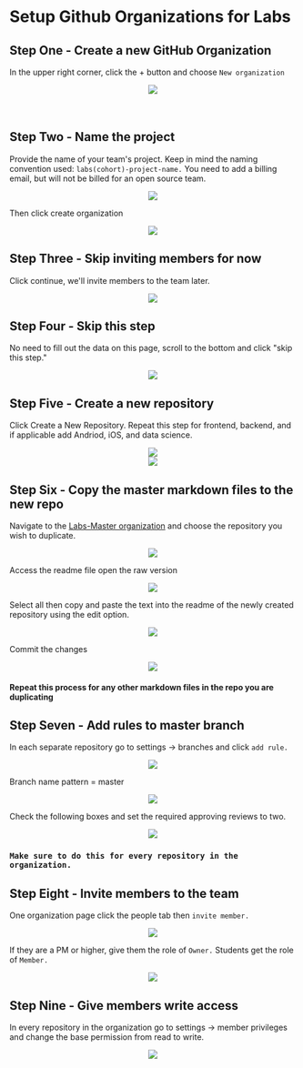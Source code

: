 # Setup Github Organizations for Labs

## Step One - Create a new GitHub Organization

In the upper right corner, click the + button and choose `New organization`

<div align="center"><img src="./images/step1.png" ></div>
<br>
<br>

## Step Two - Name the project

Provide the name of your team's project. Keep in mind the naming convention used: `labs(cohort)-project-name.` You need to add a billing email, but will not be billed for an open source team.

<div align="center"><img src="./images/step2.png" ></div>

Then click create organization

<div align="center"><img src="./images/step2_1.png" ></div>

</center>

## Step Three - Skip inviting members for now

Click continue, we'll invite members to the team later.

<div align="center"><img src="./images/step3.png"></div>

## Step Four - Skip this step

No need to fill out the data on this page, scroll to the bottom and click "skip this step."

<div align="center"><img src="./images/step4.png"></div>

## Step Five - Create a new repository

Click Create a New Repository. Repeat this step for frontend, backend, and if applicable add Andriod, iOS, and data science.

<div align="center"><img src="./images/step5.png"></div>

<div align="center"><img src="./images/step5-1.png"></div>

## Step Six - Copy the master markdown files to the new repo

Navigate to the [Labs-Master organization](https://github.com/labs-master) and choose the repository you wish to duplicate.

<div align="center"><img src="./images/step6.png"></div>

Access the readme file open the raw version

<div align="center"><img src="./images/step6-1.png"></div>

Select all then copy and paste the text into the readme of the newly created repository using the edit option.

<div align="center"><img src="./images/step6-2.png"></div>

Commit the changes

<div align="center"><img src="./images/step6-3.png"></div>

#### Repeat this process for any other markdown files in the repo you are duplicating

## Step Seven - Add rules to master branch

In each separate repository go to settings -> branches and click `add rule.`

<div align="center"><img src="./images/step7.png"></div>

Branch name pattern = master

<div align="center"><img src="./images/step7-1.png"></div>

Check the following boxes and set the required approving reviews to two.

<div align="center"><img src="./images/step7-2.png"></div>

### `Make sure to do this for every repository in the organization.`

## Step Eight - Invite members to the team

One organization page click the people tab then `invite member.`

<div align="center"><img src="./images/step8.png"></div>

If they are a PM or higher, give them the role of `Owner.` Students get the role of `Member.`

<div align="center"><img src="./images/step8-1.png"></div>

## Step Nine - Give members write access

In every repository in the organization go to settings -> member privileges and change the base permission from read to write.

<div align="center"><img src="./images/step9.png"></div>

